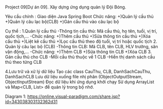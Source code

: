 Project 09[Dự án 09]. Xây dựng ứng dụng quản lý Đội Bóng.

Yêu cầu chính :
Giao diện Java Spring Boot
Chức năng:
+)Quản lý cầu thủ
+)Quản lý câu lạc bộ(CLB)
+)Gán cầu thủ vào câu lạc bộ

Cụ thể : 
1.Quản lý cầu thủ
-Thông tin cầu thủ: Mã cầu thủ, họ tên, tuổi, vị trí, quốc tịch,...
-Chức năng:
+)Thêm cầu thủ
+)Sửa thông tin cầu thủ
+)Xóa cầu thủ
+)Liệt kê cầu thủ
+)Lọc cầu thủ theo độ tuổi, vị trí hoặc quốc tịch
2. Quản lý câu lạc bộ (CLB)
-Thông tin CLB: Mã CLB, tên CLB, HLV trưởng, sân vận động,...
-Chức năng:
+)Thêm CLB
+)Sửa thông tin CLB
+)Xóa CLB
3. Gán cầu thủ cho CLB
-Mỗi cầu thủ thuộc về 1 CLB
-Hiển thị danh sách cầu thủ theo từng CLB

4.Lưu trữ và xử lý dữ liệu
Tạo các class CauThu, CLB, DanhSachCauThu, DanhSachCLB
Lưu dữ liệu xuống file nhị phân (ObjectOutputStream, ObjectInputStream)
Đọc dữ liệu khi ứng dụng khởi chạy
Sử dụng ArrayList<CauThu> và Map<CLB, List<CauThu>> để quản lý trong bộ nhớ.


Diagram 1:
https://online.visual-paradigm.com/share.jsp?id=343038303132362d31




